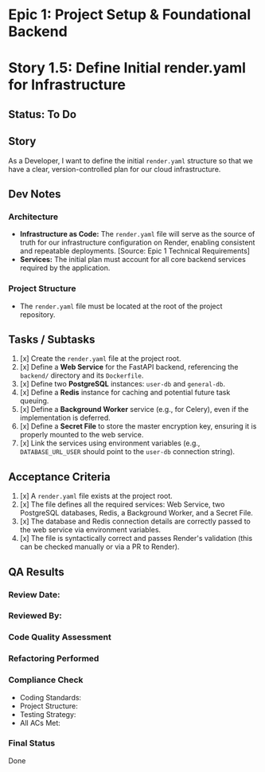 # Epic 1: Project Setup & Foundational Backend
# Story 1.5: Define Initial render.yaml for Infrastructure

## Status: To Do

## Story

As a Developer, I want to define the initial `render.yaml` structure so that we have a clear, version-controlled plan for our cloud infrastructure.

## Dev Notes

### Architecture

*   **Infrastructure as Code:** The `render.yaml` file will serve as the source of truth for our infrastructure configuration on Render, enabling consistent and repeatable deployments. [Source: Epic 1 Technical Requirements]
*   **Services:** The initial plan must account for all core backend services required by the application.

### Project Structure

*   The `render.yaml` file must be located at the root of the project repository.

## Tasks / Subtasks

1.  [x] Create the `render.yaml` file at the project root.
2.  [x] Define a **Web Service** for the FastAPI backend, referencing the `backend/` directory and its `Dockerfile`.
3.  [x] Define two **PostgreSQL** instances: `user-db` and `general-db`.
4.  [x] Define a **Redis** instance for caching and potential future task queuing.
5.  [x] Define a **Background Worker** service (e.g., for Celery), even if the implementation is deferred.
6.  [x] Define a **Secret File** to store the master encryption key, ensuring it is properly mounted to the web service.
7.  [x] Link the services using environment variables (e.g., `DATABASE_URL_USER` should point to the `user-db` connection string).

## Acceptance Criteria

1.  [x] A `render.yaml` file exists at the project root.
2.  [x] The file defines all the required services: Web Service, two PostgreSQL databases, Redis, a Background Worker, and a Secret File.
3.  [x] The database and Redis connection details are correctly passed to the web service via environment variables.
4.  [x] The file is syntactically correct and passes Render's validation (this can be checked manually or via a PR to Render).

## QA Results

### Review Date:
### Reviewed By:

### Code Quality Assessment

### Refactoring Performed

### Compliance Check
- Coding Standards:
- Project Structure:
- Testing Strategy:
- All ACs Met:

### Final Status 
Done 